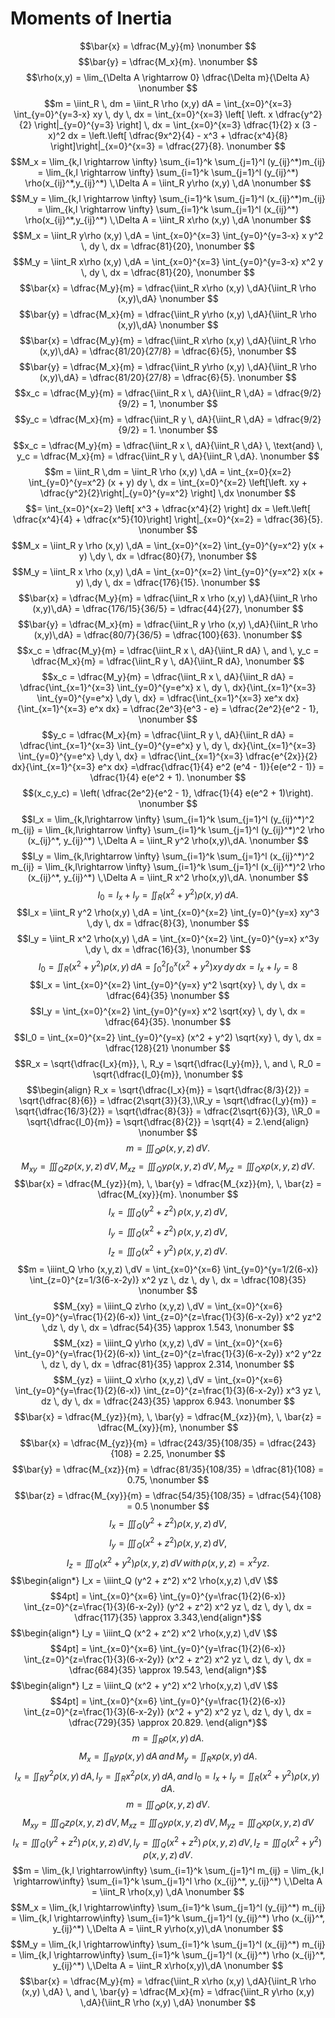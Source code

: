 # Moments of Inertia
$$\bar{x} = \dfrac{M_y}{m}  \nonumber $$
$$\bar{y} = \dfrac{M_x}{m}. \nonumber $$
$$\rho(x,y) = \lim_{\Delta A \rightarrow 0} \dfrac{\Delta m}{\Delta A} \nonumber $$
$$m = \iint_R \, dm = \iint_R \rho (x,y) dA = \int_{x=0}^{x=3} \int_{y=0}^{y=3-x} xy \, dy \, dx = \int_{x=0}^{x=3} \left[ \left. x \dfrac{y^2}{2} \right|_{y=0}^{y=3} \right] \, dx = \int_{x=0}^{x=3} \dfrac{1}{2} x (3 - x)^2 dx = \left.\left[ \dfrac{9x^2}{4} - x^3 + \dfrac{x^4}{8} \right]\right|_{x=0}^{x=3} = \dfrac{27}{8}. \nonumber $$
$$M_x = \lim_{k,l \rightarrow \infty} \sum_{i=1}^k \sum_{j=1}^l (y_{ij}^*)m_{ij} = \lim_{k,l \rightarrow \infty} \sum_{i=1}^k \sum_{j=1}^l (y_{ij}^*) \rho(x_{ij}^*,y_{ij}^*) \,\Delta A = \iint_R y\rho (x,y) \,dA \nonumber $$
$$M_y = \lim_{k,l \rightarrow \infty} \sum_{i=1}^k \sum_{j=1}^l (x_{ij}^*)m_{ij} = \lim_{k,l \rightarrow \infty} \sum_{i=1}^k \sum_{j=1}^l (x_{ij}^*) \rho(x_{ij}^*,y_{ij}^*) \,\Delta A = \iint_R x\rho (x,y) \,dA \nonumber $$
$$M_x = \iint_R y\rho (x,y) \,dA = \int_{x=0}^{x=3} \int_{y=0}^{y=3-x} x y^2 \, dy \, dx = \dfrac{81}{20}, \nonumber $$
$$M_y = \iint_R x\rho (x,y) \,dA = \int_{x=0}^{x=3} \int_{y=0}^{y=3-x} x^2 y \, dy \, dx = \dfrac{81}{20}, \nonumber $$
$$\bar{x} = \dfrac{M_y}{m} = \dfrac{\iint_R x\rho (x,y) \,dA}{\iint_R \rho (x,y)\,dA}  \nonumber $$
$$\bar{y} = \dfrac{M_x}{m} = \dfrac{\iint_R y\rho (x,y) \,dA}{\iint_R \rho (x,y)\,dA} \nonumber $$
$$\bar{x} = \dfrac{M_y}{m} = \dfrac{\iint_R x\rho (x,y) \,dA}{\iint_R \rho (x,y)\,dA} = \dfrac{81/20}{27/8} = \dfrac{6}{5}, \nonumber $$
$$\bar{y} = \dfrac{M_x}{m} = \dfrac{\iint_R y\rho (x,y) \,dA}{\iint_R \rho (x,y)\,dA} = \dfrac{81/20}{27/8} = \dfrac{6}{5}. \nonumber $$
$$x_c = \dfrac{M_y}{m} = \dfrac{\iint_R x \, dA}{\iint_R \,dA} = \dfrac{9/2}{9/2} = 1, \nonumber $$
$$y_c = \dfrac{M_x}{m} = \dfrac{\iint_R y \, dA}{\iint_R \,dA} = \dfrac{9/2}{9/2} = 1. \nonumber $$
$$x_c = \dfrac{M_y}{m} = \dfrac{\iint_R x \, dA}{\iint_R \,dA} \, \text{and} \, y_c = \dfrac{M_x}{m} = \dfrac{\iint_R y \, dA}{\iint_R \,dA}. \nonumber $$
$$m = \iint_R \,dm = \iint_R \rho (x,y) \,dA = \int_{x=0}{x=2} \int_{y=0}^{y=x^2} (x + y) dy \, dx = \int_{x=0}^{x=2} \left[\left. xy + \dfrac{y^2}{2}\right|_{y=0}^{y=x^2} \right] \,dx \nonumber $$
$$= \int_{x=0}^{x=2} \left[ x^3 + \dfrac{x^4}{2} \right] dx = \left.\left[ \dfrac{x^4}{4} + \dfrac{x^5}{10}\right] \right|_{x=0}^{x=2} = \dfrac{36}{5}. \nonumber $$
$$M_x = \iint_R y \rho (x,y) \,dA = \int_{x=0}^{x=2} \int_{y=0}^{y=x^2} y(x + y) \,dy \, dx = \dfrac{80}{7}, \nonumber $$
$$M_y = \iint_R x \rho (x,y) \,dA = \int_{x=0}^{x=2} \int_{y=0}^{y=x^2} x(x + y) \,dy \, dx = \dfrac{176}{15}. \nonumber $$
$$\bar{x} = \dfrac{M_y}{m} = \dfrac{\iint_R x \rho (x,y) \,dA}{\iint_R \rho (x,y)\,dA} = \dfrac{176/15}{36/5} = \dfrac{44}{27}, \nonumber $$
$$\bar{y} = \dfrac{M_x}{m} = \dfrac{\iint_R y \rho (x,y) \,dA}{\iint_R \rho (x,y)\,dA} = \dfrac{80/7}{36/5} = \dfrac{100}{63}. \nonumber $$
$$x_c = \dfrac{M_y}{m} = \dfrac{\iint_R x \, dA}{\iint_R dA} \, and \, y_c = \dfrac{M_x}{m} = \dfrac{\iint_R y \, dA}{\iint_R dA}, \nonumber $$
$$x_c = \dfrac{M_y}{m} = \dfrac{\iint_R x \, dA}{\iint_R dA} = \dfrac{\int_{x=1}^{x=3} \int_{y=0}^{y=e^x} x \, dy \, dx}{\int_{x=1}^{x=3} \int_{y=0}^{y=e^x} \,dy \, dx} = \dfrac{\int_{x=1}^{x=3} xe^x dx}{\int_{x=1}^{x=3} e^x dx} = \dfrac{2e^3}{e^3 - e} = \dfrac{2e^2}{e^2 - 1}, \nonumber $$
$$y_c = \dfrac{M_x}{m} = \dfrac{\iint_R y \, dA}{\iint_R dA} = \dfrac{\int_{x=1}^{x=3} \int_{y=0}^{y=e^x} y \, dy \, dx}{\int_{x=1}^{x=3} \int_{y=0}^{y=e^x} \,dy \, dx} = \dfrac{\int_{x=1}^{x=3} \dfrac{e^{2x}}{2} dx}{\int_{x=1}^{x=3} e^x dx} =\dfrac{\dfrac{1}{4} e^2 (e^4 - 1)}{e(e^2 - 1)} = \dfrac{1}{4} e(e^2 + 1). \nonumber $$
$$(x_c,y_c) = \left( \dfrac{2e^2}{e^2 - 1}, \dfrac{1}{4} e(e^2 + 1)\right). \nonumber $$
$$I_x = \lim_{k,l\rightarrow \infty} \sum_{i=1}^k \sum_{j=1}^l (y_{ij}^*)^2 m_{ij} = \lim_{k,l\rightarrow \infty} \sum_{i=1}^k \sum_{j=1}^l (y_{ij}^*)^2 \rho (x_{ij}^*, y_{ij}^*) \,\Delta A = \iint_R y^2 \rho(x,y)\,dA. \nonumber $$
$$I_y = \lim_{k,l\rightarrow \infty} \sum_{i=1}^k \sum_{j=1}^l (x_{ij}^*)^2 m_{ij} = \lim_{k,l\rightarrow \infty} \sum_{i=1}^k \sum_{j=1}^l (x_{ij}^*)^2 \rho (x_{ij}^*, y_{ij}^*) \,\Delta A = \iint_R x^2 \rho(x,y)\,dA. \nonumber $$
$$I_0 = I_x + I_y = \iint_R (x^2 + y^2) \rho (x,y) \,dA. \nonumber $$
$$I_x = \iint_R y^2 \rho(x,y) \,dA = \int_{x=0}^{x=2} \int_{y=0}^{y=x} xy^3 \,dy \, dx = \dfrac{8}{3}, \nonumber $$
$$I_y = \iint_R x^2 \rho(x,y) \,dA = \int_{x=0}^{x=2} \int_{y=0}^{y=x} x^3y \,dy \, dx = \dfrac{16}{3}, \nonumber $$
$$I_0 = \iint_R (x^2 + y^2) \rho(x,y) \,dA = \int_0^2 \int_0^x (x^2 + y^2) xy \, dy \, dx = I_x + I_y = 8 \nonumber $$
$$I_x = \int_{x=0}^{x=2} \int_{y=0}^{y=x} y^2 \sqrt{xy} \, dy \, dx = \dfrac{64}{35} \nonumber $$
$$I_y = \int_{x=0}^{x=2} \int_{y=0}^{y=x} x^2 \sqrt{xy} \, dy \, dx = \dfrac{64}{35}. \nonumber $$
$$I_0 = \int_{x=0}^{x=2} \int_{y=0}^{y=x} (x^2 + y^2) \sqrt{xy} \, dy \, dx = \dfrac{128}{21} \nonumber $$
$$R_x = \sqrt{\dfrac{I_x}{m}}, \, R_y = \sqrt{\dfrac{I_y}{m}}, \, and \, R_0 = \sqrt{\dfrac{I_0}{m}}, \nonumber $$
$$\begin{align} R_x = \sqrt{\dfrac{I_x}{m}} = \sqrt{\dfrac{8/3}{2}} = \sqrt{\dfrac{8}{6}} = \dfrac{2\sqrt{3}}{3},\\R_y = \sqrt{\dfrac{I_y}{m}} = \sqrt{\dfrac{16/3}{2}} = \sqrt{\dfrac{8}{3}} = \dfrac{2\sqrt{6}}{3}, \\R_0 = \sqrt{\dfrac{I_0}{m}} = \sqrt{\dfrac{8}{2}} = \sqrt{4} = 2.\end{align} \nonumber $$
$$m = \iiint_Q \rho(x,y,z) \,dV. \nonumber $$
$$M_{xy} = \iiint_Q z\rho (x,y,z) \,dV, \, M_{xz} = \iiint_Q y\rho(x,y,z) \,dV, \, M_{yz} = \iiint_Q x\rho(x,y,z) \,dV. \nonumber $$
$$\bar{x} = \dfrac{M_{yz}}{m}, \, \bar{y} = \dfrac{M_{xz}}{m}, \, \bar{z} = \dfrac{M_{xy}}{m}. \nonumber $$
$$I_x = \iiint_Q (y^2 + z^2) \, \rho (x,y,z) \, dV, \nonumber $$
$$I_y = \iiint_Q (x^2 + z^2) \, \rho (x,y,z) \, dV, \nonumber $$
$$I_z = \iiint_Q (x^2 + y^2) \, \rho (x,y,z) \, dV. \nonumber $$
$$m = \iiint_Q \rho (x,y,z) \,dV = \int_{x=0}^{x=6} \int_{y=0}^{y=1/2(6-x)} \int_{z=0}^{z=1/3(6-x-2y)} x^2 yz \, dz \, dy \, dx = \dfrac{108}{35} \nonumber $$
$$M_{xy} = \iiint_Q z\rho (x,y,z) \,dV = \int_{x=0}^{x=6} \int_{y=0}^{y=\frac{1}{2}(6-x)} \int_{z=0}^{z=\frac{1}{3}(6-x-2y)} x^2 yz^2 \,dz \, dy \, dx = \dfrac{54}{35} \approx 1.543, \nonumber $$
$$M_{xz} = \iiint_Q y\rho (x,y,z) \,dV = \int_{x=0}^{x=6} \int_{y=0}^{y=\frac{1}{2}(6-x)} \int_{z=0}^{z=\frac{1}{3}(6-x-2y)} x^2 y^2z \, dz \, dy \, dx = \dfrac{81}{35} \approx 2.314, \nonumber $$
$$M_{yz} = \iiint_Q x\rho (x,y,z) \,dV = \int_{x=0}^{x=6} \int_{y=0}^{y=\frac{1}{2}(6-x)} \int_{z=0}^{z=\frac{1}{3}(6-x-2y)} x^3 yz \, dz \, dy \, dx = \dfrac{243}{35} \approx 6.943. \nonumber $$
$$\bar{x} = \dfrac{M_{yz}}{m}, \, \bar{y} = \dfrac{M_{xz}}{m}, \, \bar{z} = \dfrac{M_{xy}}{m}, \nonumber $$
$$\bar{x} = \dfrac{M_{yz}}{m} = \dfrac{243/35}{108/35} = \dfrac{243}{108} = 2.25, \nonumber $$
$$\bar{y} = \dfrac{M_{xz}}{m} = \dfrac{81/35}{108/35} = \dfrac{81}{108} = 0.75, \nonumber $$
$$\bar{z} = \dfrac{M_{xy}}{m} = \dfrac{54/35}{108/35} = \dfrac{54}{108} = 0.5 \nonumber $$
$$I_x = \iiint_Q (y^2 + z^2) \rho(x,y,z) \,dV, \nonumber $$
$$I_y = \iiint_Q (x^2 + z^2) \rho(x,y,z) \,dV, \nonumber $$
$$I_z = \iiint_Q (x^2 + y^2) \rho(x,y,z) \,dV \, with \, \rho(x,y,z) = x^2yz. \nonumber $$
$$\begin{align*} I_x = \iiint_Q (y^2 + z^2) x^2 \rho(x,y,z) \,dV \$$
$$4pt] = \int_{x=0}^{x=6} \int_{y=0}^{y=\frac{1}{2}(6-x)} \int_{z=0}^{z=\frac{1}{3}(6-x-2y)} (y^2 + z^2) x^2 yz \, dz \, dy \, dx = \dfrac{117}{35} \approx 3.343,\end{align*}$$
$$\begin{align*} I_y = \iiint_Q (x^2 + z^2) x^2 \rho(x,y,z) \,dV \$$
$$4pt] = \int_{x=0}^{x=6} \int_{y=0}^{y=\frac{1}{2}(6-x)} \int_{z=0}^{z=\frac{1}{3}(6-x-2y)} (x^2 + z^2) x^2 yz \, dz \, dy \, dx = \dfrac{684}{35} \approx 19.543, \end{align*}$$
$$\begin{align*} I_z = \iiint_Q (x^2 + y^2) x^2 \rho(x,y,z) \,dV \$$
$$4pt] = \int_{x=0}^{x=6} \int_{y=0}^{y=\frac{1}{2}(6-x)} \int_{z=0}^{z=\frac{1}{3}(6-x-2y)} (x^2 + y^2) x^2 yz \, dz \, dy \, dx = \dfrac{729}{35} \approx 20.829. \end{align*}$$
$$m = \iint_R \rho (x,y) \,dA. \nonumber $$
$$M_x = \iint_R y\rho(x,y) \,dA \, and \, M_y = \iint_R x\rho(x,y) \,dA. \nonumber $$
$$I_x = \iint_R y^2 \rho(x,y) \,dA, \, I_y = \iint_R x^2 \rho(x,y) \,dA, \, and \, I_0 = I_x + I_y = \iint_R (x^2 + y^2) \rho(x,y) \,dA. \nonumber $$
$$m = \iiint_Q \rho (x,y,z) \,dV. \nonumber $$
$$M_{xy} = \iiint_Q z\rho (x,y,z)\,dV, \, M_{xz} = \iiint_Q y\rho (x,y,z)\,dV, \, M_{yz} = \iiint_Q x\rho (x,y,z)\,dV \nonumber $$
$$I_x = \iiint_Q (y^2 + z^2) \, \rho (x,y,z) \, dV, \, I_y = \iiint_Q (x^2 + z^2) \, \rho (x,y,z) \, dV, \, I_z = \iiint_Q (x^2 + y^2) \, \rho (x,y,z) \, dV. \nonumber $$
$$m = \lim_{k,l \rightarrow\infty} \sum_{i=1}^k \sum_{j=1}^l m_{ij} = \lim_{k,l \rightarrow\infty} \sum_{i=1}^k \sum_{j=1}^l \rho (x_{ij}^*, y_{ij}^*) \,\Delta A = \iint_R \rho(x,y) \,dA \nonumber $$
$$M_x = \lim_{k,l \rightarrow\infty} \sum_{i=1}^k \sum_{j=1}^l (y_{ij}^*) m_{ij} = \lim_{k,l \rightarrow\infty} \sum_{i=1}^k \sum_{j=1}^l (y_{ij}^*) \rho (x_{ij}^*, y_{ij}^*) \,\Delta A = \iint_R y\rho(x,y)\,dA \nonumber $$
$$M_y = \lim_{k,l \rightarrow\infty} \sum_{i=1}^k \sum_{j=1}^l (x_{ij}^*) m_{ij} = \lim_{k,l \rightarrow\infty} \sum_{i=1}^k \sum_{j=1}^l (x_{ij}^*) \rho (x_{ij}^*, y_{ij}^*) \,\Delta A = \iint_R x\rho(x,y)\,dA \nonumber $$
$$\bar{x} = \dfrac{M_y}{m} = \dfrac{\iint_R x\rho (x,y) \,dA}{\iint_R \rho (x,y) \,dA} \, and \, \bar{y} = \dfrac{M_x}{m} = \dfrac{\iint_R y\rho (x,y) \,dA}{\iint_R \rho (x,y) \,dA} \nonumber $$
